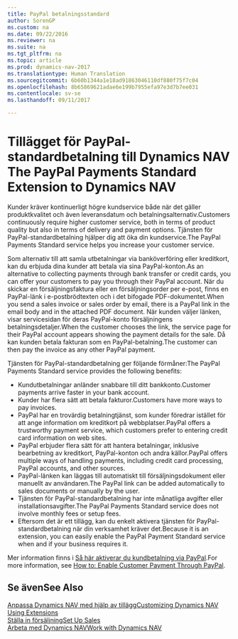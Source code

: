 ```yaml
---
title: PayPal betalningsstandard
author: SorenGP
ms.custom: na
ms.date: 09/22/2016
ms.reviewer: na
ms.suite: na
ms.tgt_pltfrm: na
ms.topic: article
ms.prod: dynamics-nav-2017
ms.translationtype: Human Translation
ms.sourcegitcommit: 6b60b1344a1e18ad91863046110df880f75f7c04
ms.openlocfilehash: 8b65869621adae6e199b7955efa97e3d7b7ee031
ms.contentlocale: sv-se
ms.lasthandoff: 09/11/2017

---
```


# <a name="the-paypal-payments-standard-extension-to-dynamics-nav"></a><span data-ttu-id="ec814-102">Tillägget för PayPal-standardbetalning till Dynamics NAV </span><span class="sxs-lookup"><span data-stu-id="ec814-102">The PayPal Payments Standard Extension to Dynamics NAV</span></span>
<span data-ttu-id="ec814-103">Kunder kräver kontinuerligt högre kundservice både när det gäller produktkvalitet och även leveransdatum och betalningsalternativ.</span><span class="sxs-lookup"><span data-stu-id="ec814-103">Customers continuously require higher customer service, both in terms of product quality but also in terms of delivery and payment options.</span></span> <span data-ttu-id="ec814-104">Tjänsten för PayPal-standardbetalning hjälper dig att öka din kundservice.</span><span class="sxs-lookup"><span data-stu-id="ec814-104">The PayPal Payments Standard service helps you increase your customer service.</span></span>

<span data-ttu-id="ec814-105">Som alternativ till att samla utbetalningar via banköverföring eller kreditkort, kan du erbjuda dina kunder att betala via sina PayPal-konton.</span><span class="sxs-lookup"><span data-stu-id="ec814-105">As an alternative to collecting payments through bank transfer or credit cards, you can offer your customers to pay you through their PayPal account.</span></span> <span data-ttu-id="ec814-106">När du skickar en försäljningsfaktura eller en försäljningsorder per e-post, finns en PayPal-länk i e-postbrödtexten och i det bifogade PDF-dokumentet.</span><span class="sxs-lookup"><span data-stu-id="ec814-106">When you send a sales invoice or sales order by email, there is a PayPal link in the email body and in the attached PDF document.</span></span> <span data-ttu-id="ec814-107">När kunden väljer länken, visar servicesidan för deras PayPal-konto försäljningens betalningsdetaljer.</span><span class="sxs-lookup"><span data-stu-id="ec814-107">When the customer chooses the link, the service page for their PayPal account appears showing the payment details for the sale.</span></span> <span data-ttu-id="ec814-108">Då kan kunden betala fakturan som en PayPal-betalning.</span><span class="sxs-lookup"><span data-stu-id="ec814-108">The customer can then pay the invoice as any other PayPal payment.</span></span>

<span data-ttu-id="ec814-109">Tjänsten för PayPal-standardbetalning ger följande förmåner:</span><span class="sxs-lookup"><span data-stu-id="ec814-109">The PayPal Payments Standard service provides the following benefits:</span></span>

- <span data-ttu-id="ec814-110">Kundutbetalningar anländer snabbare till ditt bankkonto.</span><span class="sxs-lookup"><span data-stu-id="ec814-110">Customer payments arrive faster in your bank account.</span></span>
- <span data-ttu-id="ec814-111">Kunder har flera sätt att betala fakturor.</span><span class="sxs-lookup"><span data-stu-id="ec814-111">Customers have more ways to pay invoices.</span></span>
- <span data-ttu-id="ec814-112">PayPal har en trovärdig betalningtjänst, som kunder föredrar istället för att ange information om kreditkort på webbplatser.</span><span class="sxs-lookup"><span data-stu-id="ec814-112">PayPal offers a trustworthy payment service, which customers prefer to entering credit card information on web sites.</span></span>
- <span data-ttu-id="ec814-113">PayPal erbjuder flera sätt för att hantera betalningar, inklusive bearbetning av kreditkort, PayPal-konton och andra källor.</span><span class="sxs-lookup"><span data-stu-id="ec814-113">PayPal offers multiple ways of handling payments, including credit card processing, PayPal accounts, and other sources.</span></span>
- <span data-ttu-id="ec814-114">PayPal-länken kan läggas till automatiskt till försäljningsdokument eller manuellt av användaren.</span><span class="sxs-lookup"><span data-stu-id="ec814-114">The PayPal link can be added automatically to sales documents or manually by the user.</span></span>
- <span data-ttu-id="ec814-115">Tjänsten för PayPal-standardbetalning har inte månatliga avgifter eller installationsavgifter.</span><span class="sxs-lookup"><span data-stu-id="ec814-115">The PayPal Payments Standard service does not involve monthly fees or setup fees.</span></span>
- <span data-ttu-id="ec814-116">Eftersom det är ett tillägg, kan du enkelt aktivera tjänsten för PayPal-standardbetalning när din verksamhet kräver det.</span><span class="sxs-lookup"><span data-stu-id="ec814-116">Because it is an extension, you can easily enable the PayPal Payment Standard service when and if your business requires it.</span></span>  

<span data-ttu-id="ec814-117">Mer information finns i [Så här aktiverar du kundbetalning via PayPal](sales-how-enable-customer-payments-paypal.md).</span><span class="sxs-lookup"><span data-stu-id="ec814-117">For more information, see [How to: Enable Customer Payment Through PayPal](sales-how-enable-customer-payments-paypal.md).</span></span>

## <a name="see-also"></a><span data-ttu-id="ec814-118">Se även</span><span class="sxs-lookup"><span data-stu-id="ec814-118">See Also</span></span>  
[<span data-ttu-id="ec814-119">Anpassa Dynamics NAV med hjälp av tillägg</span><span class="sxs-lookup"><span data-stu-id="ec814-119">Customizing Dynamics NAV Using Extensions</span></span>](ui-extensions.md)  
[<span data-ttu-id="ec814-120">Ställa in försäljning</span><span class="sxs-lookup"><span data-stu-id="ec814-120">Set Up Sales</span></span>](sales-setup-sales.md)  
[<span data-ttu-id="ec814-121">Arbeta med Dynamics NAV</span><span class="sxs-lookup"><span data-stu-id="ec814-121">Work with Dynamics NAV</span></span>](ui-work-product.md)

